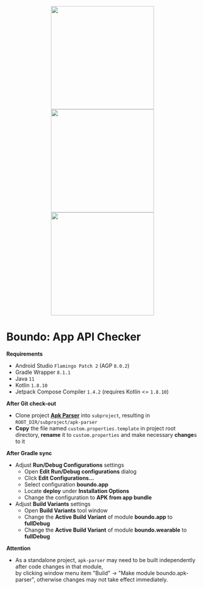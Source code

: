 <p align="center">
  <img src=".markdown/shot1.png" width="270">
  <img src=".markdown/shot2.png" width="270">
  <img src=".markdown/shot3.png" width="270">
</p>

# Boundo: App API Checker

**Requirements**
- Android Studio `Flamingo Patch 2` (AGP `8.0.2`)
- Gradle Wrapper `8.1.1`
- Java `11`
- Kotlin `1.8.10`
- Jetpack Compose Compiler `1.4.2` (requires Kotlin <= `1.8.10`)

**After Git check-out**
- Clone project [**Apk Parser**](https://github.com/cliuff/apk-parser.git) into `subproject`, resulting in `ROOT_DIR/subproject/apk-parser`
- **Copy** the file named `custom.properties.template` in project root directory,
  **rename** it to `custom.properties` and make necessary **change**s to it

**After Gradle sync**
- Adjust **Run/Debug Configurations** settings
    - Open **Edit Run/Debug configurations** dialog
    - Click **Edit Configurations...**
    - Select configuration **boundo.app**
    - Locate **deploy** under **Installation Options**
    - Change the configuration to **APK from app bundle**
- Adjust **Build Variants** settings
    - Open **Build Variants** tool window
    - Change the **Active Build Variant** of module **boundo.app** to **fullDebug**
    - Change the **Active Build Variant** of module **boundo.wearable** to **fullDebug**

**Attention**
- As a standalone project, `apk-parser` may need to be built independently after code changes in that module,  
  by clicking window menu item "Build" -> "Make module boundo.apk-parser",
  otherwise changes may not take effect immediately.
